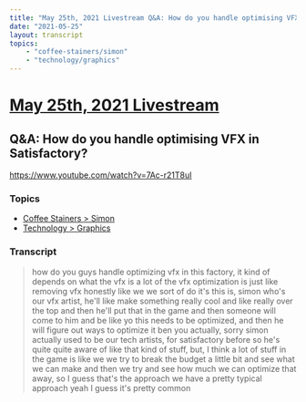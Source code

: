 ```yaml
---
title: "May 25th, 2021 Livestream Q&A: How do you handle optimising VFX in Satisfactory?"
date: "2021-05-25"
layout: transcript
topics:
    - "coffee-stainers/simon"
    - "technology/graphics"
---
```

# [May 25th, 2021 Livestream](../2021-05-25.md)
## Q&A: How do you handle optimising VFX in Satisfactory?
https://www.youtube.com/watch?v=7Ac-r21T8uI

### Topics
* [Coffee Stainers > Simon](../topics/coffee-stainers/simon.md)
* [Technology > Graphics](../topics/technology/graphics.md)

### Transcript

> how do you guys handle optimizing vfx in this factory, it kind of depends on what the vfx is a lot of the vfx optimization is just like removing vfx honestly like we we sort of do it's this is, simon who's our vfx artist, he'll like make something really cool and like really over the top and then he'll put that in the game and then someone will come to him and be like yo this needs to be optimized, and then he will figure out ways to optimize it ben you actually, sorry simon actually used to be our tech artists, for satisfactory before so he's quite quite aware of like that kind of stuff, but, I think a lot of stuff in the game is like we we try to break the budget a little bit and see what we can make and then we try and see how much we can optimize that away, so I guess that's the approach we have a pretty typical approach yeah I guess it's pretty common
